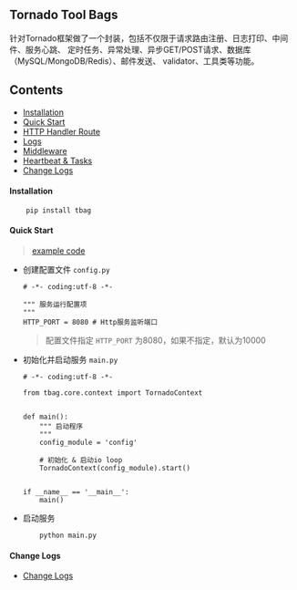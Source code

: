 
## Tornado Tool Bags
针对Tornado框架做了一个封装，包括不仅限于请求路由注册、日志打印、中间件、服务心跳、
定时任务、异常处理、异步GET/POST请求、数据库（MySQL/MongoDB/Redis）、邮件发送、
validator、工具类等功能。

## Contents
- [Installation](#installation)
- [Quick Start](#quick-start)
- [HTTP Handler Route](examples/router)
- [Logs](examples/log)
- [Middleware](examples/middleware)
- [Heartbeat & Tasks](examples/heartbeat)
- [Change Logs](#change-logs)


#### Installation
```
    pip install tbag
```


#### Quick Start
> [example code](examples/quickstart)

* 创建配置文件 `config.py`
    ```text
    # -*- coding:utf-8 -*-
    
    """ 服务运行配置项
    """
    HTTP_PORT = 8080 # Http服务监听端口
    ```
    > 配置文件指定 `HTTP_PORT` 为8080，如果不指定，默认为10000

* 初始化并启动服务 `main.py`
    ```text
    # -*- coding:utf-8 -*-
    
    from tbag.core.context import TornadoContext
    
    
    def main():
        """ 启动程序
        """
        config_module = 'config'
    
        # 初始化 & 启动io loop
        TornadoContext(config_module).start()
    
    
    if __name__ == '__main__':
        main()
    ```

* 启动服务
    ```text
        python main.py
    ```


#### Change Logs
* [Change Logs](docs/change_logs.md)
